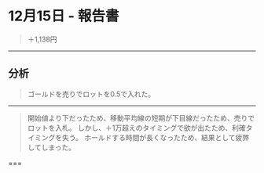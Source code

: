 # 12月15日 - 報告書

> ＋1,138円

---

## 分析

> ゴールドを売りでロットを0.5で入れた。

---

> 開始値より下だったため、移動平均線の短期が下目線だったため、売りでロットを入札。
> しかし、＋1万超えのタイミングで欲が出たため、利確タイミングを失う。
> ホールドする時間が長くなったため、結果として疲弊してしまった。

===


